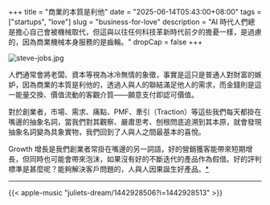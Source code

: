 +++
title = "商業的本質是利他"
date = "2025-06-14T05:43:00+08:00"
tags = ["startups", "love"]
slug = "business-for-love"
description = "AI 時代人們總是擔心自己會被機械取代，但這與以往任何科技革新時代前夕的擔憂一樣，是過慮的，因為商業機械本身服務的是齒輪。"
dropCap = false
+++

![steve-jobs.jpg](/images/steve-jobs.jpg)

人們通常會將老闆、資本等視為冰冷無情的象徵，事實是這只是普通人對財富的嫉妒，因為商業的本質是利他的，透過人與人的聯結滿足他人的需求，而金錢則是這一能量交換、價值流動的客觀介質——願意支付即認可價值。

對於創業者，市場、需求、痛點、PMF、牽引（Traction）等這些我們每天都掛在嘴邊的抽象名詞，當我們對其觀察、嚴肅思考、刨根問底追溯到其本原，就會發現抽象名詞變為具象實物，我們回到了人與人之間最基本的喜悅。

Growth 增長是我們創業者常掛在嘴邊的另一詞語，好的營銷獲客能帶來短期增長，但同時也可能會帶來泡沫，如果沒有好的不斷迭代的產品作為假借。好的評判標準是甚麼呢？能夠解決客戶問題的，人與人因果誕生好產品。[*](https://reuixiy.notion.site/211c9131ed4f802d9b37d920020a3c31)

---

{{< apple-music "juliets-dream/1442928506?i=1442928513" >}}
